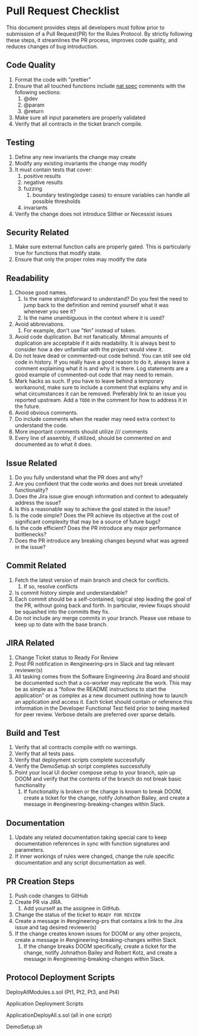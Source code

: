 # Pull Request Checklist


This document provides steps all developers must follow prior to submission of a Pull Request(PR) for the Rules Protocol. By strictly following these steps, it streamlines the PR process, improves code quality, and reduces changes of bug introduction.


## Code Quality
1. Format the code with "prettier"
2. Ensure that all touched functions include [nat spec](https://docs.soliditylang.org/en/develop/natspec-format.html) comments with the following sections:
	1. @dev
	2. @param
	3. @return
3. Make sure all input parameters are properly validated
4. Verify that all contracts in the ticket branch compile. 

## Testing

1. Define any new invariants the change may create
2. Modify any existing invariants the change may modify
3. It must contain tests that cover:
	1. positive results
	2. negative results
	3. fuzzing
      	1. boundary testing(edge cases) to ensure variables can handle all possible thresholds
	4. invariants 
4. Verify the change does not introduce Slither or Necessist issues
 
## Security Related

1. Make sure external function calls are properly gated. This is particularly true for functions that modify state.
2. Ensure that only the proper roles may modify the data

## Readability

1. Choose good names.
   1. Is the name straightforward to understand? Do you feel the need to jump back to the definition and remind yourself what it was whenever you see it?
   2. Is the name unambiguous in the context where it is used?
2. Avoid abbreviations.
   1. For example, don't use "tkn" instead of token.
3. Avoid code duplication. But not fanatically. Minimal amounts of duplication are acceptable if it aids readability. It is always best to consider how a dev unfamiliar with the project would view it.
4. Do not leave dead or commented-out code behind. You can still see old code in history. If you really have a good reason to do it, always leave a comment explaining what it is and why it is there. Log statements are a good example of commented-out code that may need to remain.
5. Mark hacks as such. If you have to leave behind a temporary workaround, make sure to include a comment that explains why and in what circumstances it can be removed. Preferably link to an issue you reported upstream. Add a `TODO` in the comment for how to address it in the future.
6. Avoid obvious comments.
7. Do include comments when the reader may need extra context to understand the code.
8.  More important comments should utilize /// comments
9.  Every line of assembly, if utilized, should be commented on and documented as to what it does.

## Issue Related

1. Do you fully understand what the PR does and why?
2. Are you confident that the code works and does not break unrelated functionality?
3. Does the Jira issue give enough information and context to adequately address the issue?
4. Is this a reasonable way to achieve the goal stated in the issue?
5. Is the code simple? Does the PR achieve its objective at the cost of significant complexity that may be a source of future bugs?
6. Is the code efficient? Does the PR introduce any major performance bottlenecks?
7. Does the PR introduce any breaking changes beyond what was agreed in the issue?

## Commit Related

1. Fetch the latest version of main branch and check for conflicts.
	1. If so, resolve conflicts
2. Is commit history simple and understandable?
3. Each commit should be a self-contained, logical step leading the goal of the PR, without going back and forth. In particular, review fixups should be squashed into the commits they fix.
4. Do not include any merge commits in your branch. Please use rebase to keep up to date with the base branch.

## JIRA Related

1. Change Ticket status to Ready For Review
2. Post PR notification in #engineering-prs in Slack and tag relevant reviewer(s)
3. All tasking comes from the Software Engineering Jira Board and should be documented such that a co-worker may replicate the work. This may be as simple as a “follow the README instructions to start the application” or as complex as a new document outlining how to launch an application and access it. Each ticket should contain or reference this information in the Developer Functional Test field prior to being marked for peer review. Verbose details are preferred over sparse details.

## Build and Test

1. Verify that all contracts compile with no warnings.
2. Verify that all tests pass.
3. Verify that deployment scripts complete successfully
4. Verify the DemoSetup.sh script completes successfully
5. Point your local UI docker compose setup to your branch, spin up DOOM and verify that the contents of the branch do not break basic functionality 
	1. If functionality is broken or the change is known to break DOOM, create a ticket for the change, notify Johnathon Bailey, and create a message in #engineering-breaking-changes within Slack.

## Documentation

1. Update any related documentation taking special care to keep documentation references in sync with function signatures and parameters.
2. If inner workings of rules were changed, change the rule specific documentation and any script documentation as well.
	
## PR Creation Steps
1. Push code changes to GitHub
2. Create PR via JIRA. 
   1. Add yourself as the assignee in GitHub.
3. Change the status of the ticket to `READY FOR REVIEW`
4. Create a message in #engineering-prs that contains a link to the Jira issue and tag desired reviewer(s)
5. If the change creates known issues for DOOM or any other projects, create a message in #engineering-breaking-changes within Slack
   1. If the change breaks DOOM specifically, create a ticket for the change, notify Johnathon Bailey and Robert Kotz, and create a message in #engineering-breaking-changes within Slack.

## Protocol Deployment Scripts

DeployAllModules.s.sol (Pt1, Pt2, Pt3, and Pt4)

Application Deployment Scripts

ApplicationDeployAll.s.sol (all in one script)

DemoSetup.sh


